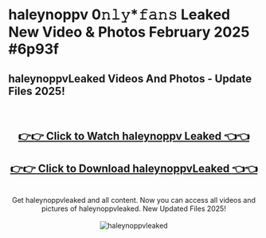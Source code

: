 # haleynoppv 0𝚗𝚕𝚢*𝚏𝚊𝚗𝚜 Leaked New Video & Photos February 2025 #6p93f

<h2>haleynoppvLeaked Videos And Photos - Update Files 2025!</h2>
<br>
<div align="center">
<h2><a href="https://mediaupload.pro?title=haleynoppv&ref=11F" rel="nofollow">👉👉 Click to Watch haleynoppv Leaked 👈👈</a></h2>
<h2><a href="https://mediaupload.pro?title=haleynoppv&ref=11F" rel="nofollow">👉👉 Click to Download haleynoppvLeaked 👈👈</a></h2>
<br>
Get haleynoppvleaked and all content. Now you can access all videos and pictures of haleynoppvleaked. New Updated Files 2025!
<br>
<br>
<a href="https://mediaupload.pro?title=haleynoppv&ref=11F" rel="nofollow" data-target="animated-image.originalLink"><img src="https://i.ibb.co/Gkj2r4b/banner.png" alt="haleynoppvleaked" style="max-width: 100%; display: inline-block;" data-target="animated-image.originalImage"></a>
</div>
<br>

